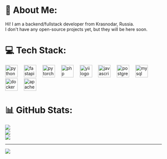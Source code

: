 # 💫 About Me:
Hi! I am a backend/fullstack developer from Krasnodar, Russia. <br>I don't have any open-source projects yet, but they will be here soon.


# 💻 Tech Stack:
<div align="left">
  <img src="https://cdn.jsdelivr.net/gh/devicons/devicon/icons/python/python-original.svg" height="40" alt="python logo"  />
  <img width="12" />
  <img src="https://cdn.jsdelivr.net/gh/devicons/devicon/icons/fastapi/fastapi-original.svg" height="40" alt="fastapi logo"  />
  <img width="12" />
  <img src="https://cdn.jsdelivr.net/gh/devicons/devicon/icons/pytorch/pytorch-original.svg" height="40" alt="pytorch logo"  />
  <img width="12" />
  <img src="https://cdn.jsdelivr.net/gh/devicons/devicon/icons/php/php-original.svg" height="40" alt="php logo"  />
  <img width="12" />
  <img src="https://cdn.jsdelivr.net/gh/devicons/devicon/icons/yii/yii-original.svg" height="40" alt="yii logo"  />
  <img width="12" />
  <img src="https://cdn.jsdelivr.net/gh/devicons/devicon/icons/javascript/javascript-original.svg" height="40" alt="javascript logo"  />
  <img width="12" />
  <img src="https://cdn.jsdelivr.net/gh/devicons/devicon/icons/postgresql/postgresql-original.svg" height="40" alt="postgresql logo"  />
  <img width="12" />
  <img src="https://cdn.jsdelivr.net/gh/devicons/devicon/icons/mysql/mysql-original.svg" height="40" alt="mysql logo"  />
  <img width="12" />
  <img src="https://cdn.simpleicons.org/docker/2496ED" height="40" alt="docker logo"  />
  <img width="12" />
  <img src="https://cdn.simpleicons.org/apachekafka/231F20" height="40" alt="apachekafka logo"  />
</div>

# 📊 GitHub Stats:
![](https://github-readme-stats.vercel.app/api?username=korsNaike&theme=dark&hide_border=false&include_all_commits=false&count_private=true)<br/>
![](https://github-readme-streak-stats.herokuapp.com/?user=korsNaike&theme=dark&hide_border=false)<br/>
![](https://github-readme-stats.vercel.app/api/top-langs/?username=korsNaike&theme=dark&hide_border=false&include_all_commits=false&count_private=true&layout=compact)

---
[![](https://visitcount.itsvg.in/api?id=korsNaike&icon=0&color=12)](https://visitcount.itsvg.in)
